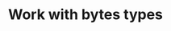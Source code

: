 ---
title: Work with bytes types
list_title: Bytes
description: >
  ...
menu:
  flux_0_x:
    name: Bytes
    parent: Basic types
weight: 201
flux/v0.x/tags: ["basic types", "data types"]
---